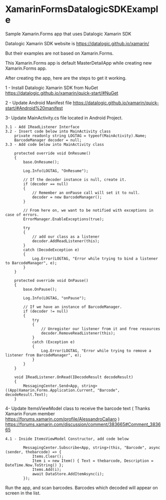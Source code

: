 # XamarinFormsDatalogicSDKExample
Sample Xamarin.Forms app that uses Datalogic Xamarin SDK 

Datalogic Xamarin SDK website is https://datalogic.github.io/xamarin/

But their examples are not based on Xamarin.Forms. 

This Xamarin.Forms app is default MasterDetailApp while creating new Xamarin.Forms app.

After creating the app, here are the steps to get it working.

1 - Install Datalogic Xamarin SDK from NuGet 
https://datalogic.github.io/xamarin/quick-start/#NuGet

2 - Update Android Manifest file
https://datalogic.github.io/xamarin/quick-start/#Android%20manifest

3- Update MainActivity.cs file located in Android Project.

    3.1 - Add IReadListener Interface
    3.2 - Insert code below into MainActivity class
        private readonly string LOGTAG = typeof(MainActivity).Name;
        BarcodeManager decoder = null;
    3.3 - Add code below into MainActivity class
    
        protected override void OnResume()
        {
            base.OnResume();

            Log.Info(LOGTAG, "OnResume");

            // If the decoder instance is null, create it.
            if (decoder == null)
            {
                // Remember an onPause call will set it to null.
                decoder = new BarcodeManager();
            }

            // From here on, we want to be notified with exceptions in case of errors.
            ErrorManager.EnableExceptions(true);

            try
            {
                // add our class as a listener
                decoder.AddReadListener(this);
            }
            catch (DecodeException e)
            {
                Log.Error(LOGTAG, "Error while trying to bind a listener to BarcodeManager", e);
            }
        }

        protected override void OnPause()
        {
            base.OnPause();

            Log.Info(LOGTAG, "onPause");

            // If we have an instance of BarcodeManager.
            if (decoder != null)
            {
                try
                {
                    // Unregister our listener from it and free resources
                    decoder.RemoveReadListener(this);
                }
                catch (Exception e)
                {
                    Log.Error(LOGTAG, "Error while trying to remove a listener from BarcodeManager", e);
                }
            }
        }

        void IReadListener.OnRead(IDecodeResult decodeResult)
        {
            MessagingCenter.Send<App, string>((App)Xamarin.Forms.Application.Current, "Barcode", decodeResult.Text);
        }
4- Update ItemsViewModel class to receive the barcode text ( Thanks Xamarin Forum member https://forums.xamarin.com/profile/AlessandroCaliaro )
https://forums.xamarin.com/discussion/comment/383665#Comment_383665

    4.1 - Inside ItemsViewModel Constructor, add code below
    
            MessagingCenter.Subscribe<App, string>(this, "Barcode", async (sender, thebarcode) => {
                Items.Clear();
                Item i = new Item() { Text = thebarcode, Description = DateTime.Now.ToString() };
                Items.Add(i);
                await DataStore.AddItemAsync(i);
            });
            
Run the app, and scan barcodes. Barcodes which decoded will appear on screen in the list. 
